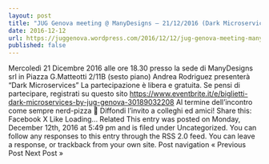 ```yaml
---
layout: post
title: "JUG Genova meeting @ ManyDesigns – 21/12/2016 (Dark Microservices By Andrea Rodriguez)"
date: 2016-12-12
url: https://juggenova.wordpress.com/2016/12/12/jug-genova-meeting-manydesigns-21122016-dark-microservices-by-andrea-rodriguez/
published: false 
---
```


Mercoledì 21 Dicembre 2016 alle ore 18.30 presso la sede di ManyDesigns srl in Piazza G.Matteotti 2/11B (sesto piano) Andrea Rodriguez presenterà “Dark Microservices” La partecipazione è libera e gratuita. Se pensi di partecipare, registrati su questo sito https://www.eventbrite.it/e/biglietti-dark-microservices-by-jug-genova-30189032208 Al termine dell’incontro come sempre nerd-pizza 🙂 Diffondi l’invito a colleghi ed amici! Share this: Facebook X Like Loading... Related This entry was posted on Monday, December 12th, 2016 at 5:49 pm and is filed under Uncategorized. You can follow any responses to this entry through the RSS 2.0 feed. You can leave a response, or trackback from your own site. Post navigation « Previous Post Next Post »
